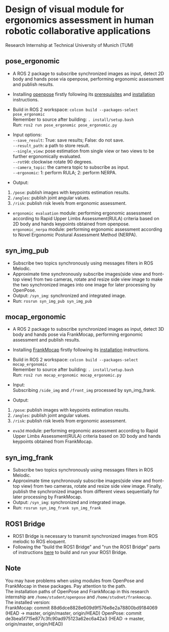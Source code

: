 # Design of visual module for ergonomics assessment in human robotic collaborative applications
Research Internship at Technical University of Munich (TUM)

pose_ergonomic
--
* A ROS 2 package to subscribe synchronized images as input, detect 2D body and hands pose via openpose, performing ergonomic assessment and publish results.<br>

* Installing [openpose](https://github.com/CMU-Perceptual-Computing-Lab/openpose) firstly following its [prerequisites](https://github.com/CMU-Perceptual-Computing-Lab/openpose/blob/master/doc/installation/prerequisites.md) and [installation](https://github.com/CMU-Perceptual-Computing-Lab/openpose/tree/master/doc/installation) instructions.<br>
* Build in ROS 2 workspace: `colcon build --packages-select pose_ergonomic`<br>
Remember to source after building: `. install/setup.bash`<br>
Run: `ros2 run pose_ergonomic pose_ergonomic.py`<br>

* Input options: <br>
`--save_result`: True: save results; False: do not save.<br>
`--result_path`: a path to store result.<br>
`--single_view`: pose estimation from single view or two views to be further ergonomically evaluated.<br>
`--rot90`: clockwise rotate 90 degrees.<br>
`--camera_topic`: the camera topic to subscribe as input.<br>
`--ergonomic`: 1: perform RULA; 2: perform NERPA.<br>

* Output: <br>
1. `/pose`: publish images with keypoints estimation results.<br>
2. `/angles`: publish joint angular values.<br>
3. `/risk`: publish risk levels from ergonomic assessment.<br>

* `ergonomic evaluation` module: performing ergonomic assessment according to Rapid Upper Limbs Assessment(RULA) criteria based on 2D body and hands keypoints obtained from openpose.<br>
`ergonomic_nerpa` module: performing ergonomic assessment according to Novel Ergonomic Postural Assessment Method (NERPA).<br>


syn_img_pub
--
* Subscribe two topics synchronously using messages filters in ROS Melodic.<br>
* Approximate time synchronously subscribe images(side view and front-top view) from two cameras, rotate and resize side view image to make the two synchronized images into one image for later processing by OpenPose.<br>
* Output: `/syn_img`: synchronized and integrated image.<br>
*  Run: `rosrun syn_img_pub syn_img_pub`<br>

mocap_ergonomic
--
* A ROS 2 package to subscribe synchronized images as input, detect 3D body and hands pose via FrankMocap, performing ergonomic assessment and publish results.<br>

* Installing [FrankMocap](https://github.com/facebookresearch/frankmocap) firstly following its [installation](https://github.com/facebookresearch/frankmocap/blob/master/docs/INSTALL.md) instructions.<br>
* Build in ROS 2 workspace: `colcon build --packages-select mocap_ergonomic`<br>
Remember to source after building: `. install/setup.bash`<br>
Run: `ros2 run mocap_ergonomic mocap_ergonomic.py`<br>

* Input:<br>
Subscribing `/side_img` and `/front_img` processed by syn_img_frank.<br>
* Output:<br>
1. `/pose`: publish images with keypoints estimation results.<br>
2. `/angles`: publish joint angular values.<br>
3. `/risk`: publish risk levels from ergonomic assessment.<br>

* `eva3d` module: performing ergonomic assessment according to Rapid Upper Limbs Assessment(RULA) criteria based on 3D body and hands keypoints obtained from FrankMocap.<br>

syn_img_frank
--
* Subscribe two topics synchronously using messages filters in ROS Melodic.<br>
* Approximate time synchronously subscribe images(side view and front-top view) from two cameras, rotate and resize side view image. Finally, publish the synchronized images from different views sequentially for later processing by FrankMocap.<br>
* Output: `/syn_img`: synchronized and integrated image.<br>
* Run: `rosrun syn_img_frank syn_img_frank`<br>

ROS1 Bridge
--
* ROS1 Bridge is necessary to transmit synchronized images from ROS melodic to ROS eloquent.
* Following the "build the ROS1 Bridge" and "run the ROS1 Bridge" parts of instructions [here](https://industrial-training-master.readthedocs.io/en/melodic/_source/session7/ROS1-ROS2-bridge.html) to build and run your ROS1 Bridge.

Note
--
You may have problems when using modules from OpenPose and FrankMocap in these packages. Pay attention to the path.<br>
The installation paths of OpenPose and FrankMocap in this research internship are `/home/student/openpose` and `/home/studnet/frankmocap`.<br>
The installed version:<br>
FrankMocap: commit 88d6dce8828e609d9f576e8e2a78800bd9184069 (HEAD -> master, origin/master, origin/HEAD)
OpenPose: commit de3bea5f715e877c3fc90ad975123a62ec6a42a3 (HEAD -> master, origin/master, origin/HEAD)
